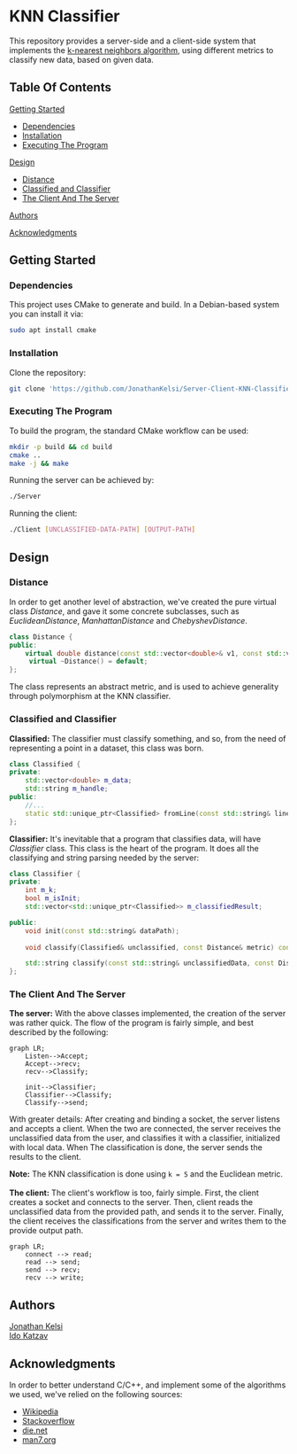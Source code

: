 # KNN Classifier

This repository provides a server-side and a client-side system that
implements the  [k-nearest neighbors algorithm](https://en.wikipedia.org/wiki/K-nearest_neighbors_algorithm), 
using different metrics to classify new data, based on given data.

## Table Of Contents
[Getting Started](#Getting-Started)
* [Dependencies](#Dependencies)
* [Installation](#Installation)
* [Executing The Program](#Executing-The-Program)

[Design](#Design)
* [Distance](#Distance)
* [Classified and Classifier](#Classified-and-Classifier)
* [The Client And The Server](#The-Client-And-The-Server)

[Authors](#Authors)

[Acknowledgments](#Acknowledgments)


## Getting Started

### Dependencies

This project uses CMake to generate and build. In a Debian-based system you can install it via:
```bash
sudo apt install cmake
```

### Installation

Clone the repository:
```bash
git clone 'https://github.com/JonathanKelsi/Server-Client-KNN-Classifier'
```

### Executing The Program

To build the program, the standard CMake workflow can be used:
```bash
mkdir -p build && cd build
cmake ..
make -j && make
```

Running the server can be achieved by:
```bash
./Server
```
Running the client:
```bash
./Client [UNCLASSIFIED-DATA-PATH] [OUTPUT-PATH]
```

## Design

### Distance

In order to get another level of abstraction, we've created
the pure virtual class *Distance*, and gave it some concrete
subclasses, such as *EuclideanDistance*, *ManhattanDistance*
and *ChebyshevDistance*.
```c++
class Distance {
public:
    virtual double distance(const std::vector<double>& v1, const std::vector<double>& v2) const = 0;
     virtual ~Distance() = default;
};
```
The class represents an abstract metric, and is used
to achieve generality through polymorphism at the KNN classifier.

### Classified and Classifier

**Classified:** The classifier must classify something, and so, from the
need of representing a point in a dataset, this class was born.
```cpp
class Classified {
private:
    std::vector<double> m_data;
    std::string m_handle;
public:
    //...
    static std::unique_ptr<Classified> fromLine(const std::string& line);
};
```

**Classifier:** It's inevitable that a program that classifies
data, will have *Classifier* class. This class is the heart
of the program. It does all the classifying and string parsing 
needed by the server:
```c++
class Classifier {
private:
    int m_k;
    bool m_isInit;
    std::vector<std::unique_ptr<Classified>> m_classifiedResult;

public:
    void init(const std::string& dataPath);
    
    void classify(Classified& unclassified, const Distance& metric) const;

    std::string classify(const std::string& unclassifiedData, const Distance& metric) const;
};
```
### The Client And The Server

**The server:** With the above classes implemented, the creation of
the server was rather quick. The flow of the program is fairly 
simple, and best described by the following:

```mermaid
graph LR;
    Listen-->Accept;
    Accept-->recv;
    recv-->Classify;

    init-->Classifier;
    Classifier-->Classify;
    Classify-->send;
```
With greater details: After creating and binding a socket,
the server listens and accepts a client. When the two are connected,
the server receives the unclassified data from the user,
and classifies it with a classifier, initialized with local data.
When The classification is done, the server sends the results
to the client.

**Note:** The KNN classification is done using ```k = 5``` and
the Euclidean metric.
<br>
<br>
**The client:** The client's workflow is too, fairly simple.
First, the client creates a socket and connects to the server.
Then, client reads the unclassified data from the provided path,
and sends it to the server. Finally, the client receives the
classifications from the server and writes them to the provide
output path.
```mermaid
graph LR;
    connect --> read;
    read --> send;
    send --> recv;
    recv --> write;
```

## Authors
[Jonathan Kelsi](https://github.com/JonathanKelsi)  
[Ido Katzav](https://github.com/idokatzav)

## Acknowledgments

In order to better understand C/C++, and implement some of the
algorithms we used, we've relied on the following sources:

* [Wikipedia](https://www.wikipedia.org/)
* [Stackoverflow](https://stackoverflow.com/questions)
* [die.net](https://linux.die.net/)
* [man7.org](https://man7.org/linux/man-pages/)

